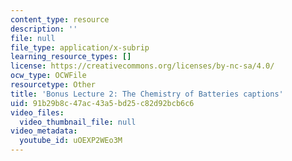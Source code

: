 ```yaml
---
content_type: resource
description: ''
file: null
file_type: application/x-subrip
learning_resource_types: []
license: https://creativecommons.org/licenses/by-nc-sa/4.0/
ocw_type: OCWFile
resourcetype: Other
title: 'Bonus Lecture 2: The Chemistry of Batteries captions'
uid: 91b29b8c-47ac-43a5-bd25-c82d92bcb6c6
video_files:
  video_thumbnail_file: null
video_metadata:
  youtube_id: uOEXP2WEo3M
---
```

